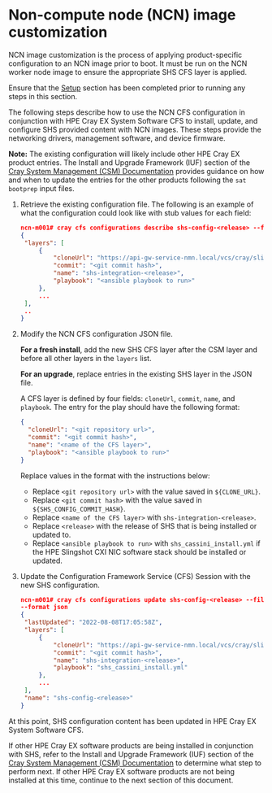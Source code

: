 # Non-compute node (NCN) image customization

NCN image customization is the process of applying product-specific configuration to an NCN image prior to boot.
It must be run on the NCN worker node image to ensure the appropriate SHS CFS layer is applied.

Ensure that the [Setup](setup.md#setup) section has been completed prior to running any steps in this section.

The following steps describe how to use the NCN CFS configuration in conjunction with HPE Cray EX System Software CFS to install, update, and configure SHS provided content with NCN images. These steps provide the networking drivers, management software, and device firmware.

**Note:** The existing configuration will likely include other HPE Cray EX product entries. The Install and Upgrade Framework (IUF) section of the [Cray System Management (CSM) Documentation](https://cray-hpe.github.io/docs-csm/en-14/operations/iuf/iuf/) provides guidance on how and when to update the entries for the other products following the `sat bootprep` input files.

1. Retrieve the existing configuration file. The following is an example of what the configuration could look like with stub values for each field:

   ```json
   ncn-m001# cray cfs configurations describe shs-config-<release> --format json | jq ". | {layers}" > shs-config-<release>.json
   {
    "layers": [
        {
            "cloneUrl": "https://api-gw-service-nmn.local/vcs/cray/slingshot-host-software-config-management.git",
            "commit": "<git commit hash>",
            "name": "shs-integration-<release>",
            "playbook": "<ansible playbook to run>"
        },
        ...
    ],
    ..
   }
   ```

2. Modify the NCN CFS configuration JSON file.

   **For a fresh install**, add the new SHS CFS layer after the CSM layer and before all other layers in the `layers` list.

   **For an upgrade**, replace entries in the existing SHS layer in the JSON file.

   A CFS layer is defined by four fields: `cloneUrl`, `commit`, `name`, and `playbook`. The entry for the play should have the following format:

   ```json
   {
     "cloneUrl": "<git repository url>",
     "commit": "<git commit hash>",
     "name": "<name of the CFS layer>",
     "playbook": "<ansible playbook to run>"
   }
   ```

   Replace values in the format with the instructions below:

   - Replace `<git repository url>` with the value saved in `${CLONE_URL}`.
   - Replace `<git commit hash>` with the value saved in `${SHS_CONFIG_COMMIT_HASH}`.
   - Replace `<name of the CFS layer>` with `shs-integration-<release>`.
   - Replace `<release>` with the release of SHS that is being installed or updated to.
   - Replace `<ansible playbook to run>` with `shs_cassini_install.yml` if the HPE Slingshot CXI NIC software stack should be installed or updated.

3. Update the Configuration Framework Service (CFS) Session with the new SHS configuration.

   ```json
   ncn-m001# cray cfs configurations update shs-config-<release> --file ./slingshot-host-software-config-<release>.json \
   --format json
   {
    "lastUpdated": "2022-08-08T17:05:58Z",
    "layers": [
        {
            "cloneUrl": "https://api-gw-service-nmn.local/vcs/cray/slingshot-host-software-config-management.git",
            "commit": "<git commit hash>",
            "name": "shs-integration-<release>",
            "playbook": "shs_cassini_install.yml"
        },
        ...
    ],
    "name": "shs-config-<release>"
   }
   ```

At this point, SHS configuration content has been updated in HPE Cray EX System Software CFS.

If other HPE Cray EX software products are being installed in conjunction with SHS, refer to the Install and Upgrade Framework (IUF) section of the [Cray System Management (CSM) Documentation](https://cray-hpe.github.io/docs-csm/en-14/operations/iuf/iuf/) to determine what step to perform next. If other HPE Cray EX software products are not being installed at this time, continue to the next section of this document.
